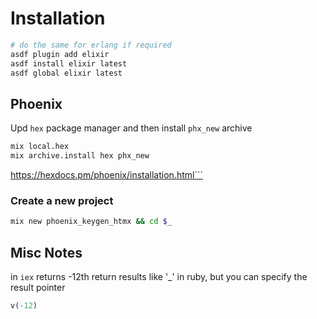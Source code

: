 # Installation

```sh
# do the same for erlang if required
asdf plugin add elixir
asdf install elixir latest
asdf global elixir latest
```

## Phoenix

Upd `hex` package manager and then install `phx_new` archive

```sh
mix local.hex
mix archive.install hex phx_new
```
https://hexdocs.pm/phoenix/installation.html```

### Create a new project

```sh
mix new phoenix_keygen_htmx && cd $_
```
## Misc Notes

in `iex` returns -12th return results like '_' in ruby, but you can specify the result pointer

```elixir
v(-12)
```